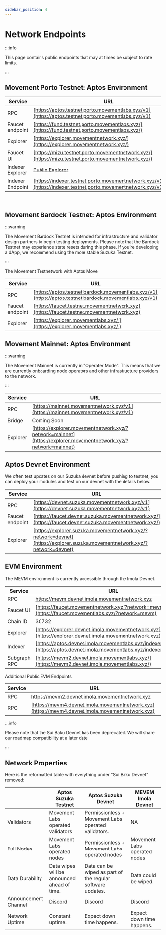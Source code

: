```yaml
---
sidebar_position: 4
---
```


# Network Endpoints

:::info

This page contains public endpoints that may at times be subject to rate limits. 

:::

## Movement Porto Testnet: Aptos Environment

| Service          | URL                                                                    |
|------------------|------------------------------------------------------------------------|
| RPC              | [https://aptos.testnet.porto.movementlabs.xyz/v1](https://aptos.testnet.porto.movementlabs.xyz/v1)     |
| Faucet endpoint  | [https://fund.testnet.porto.movementlabs.xyz/](https://fund.testnet.porto.movementlabs.xyz/)     |
| Explorer         | [https://explorer.movementnetwork.xyz/](https://explorer.movementnetwork.xyz/) |
| Faucet UI         | [https://mizu.testnet.porto.movementnetwork.xyz/](https://mizu.testnet.porto.movementnetwork.xyz/) |
| Indexer Explorer        | [Public Explorer](https://cloud.hasura.io/public/graphiql?endpoint=https://indexer.testnet.porto.movementnetwork.xyz/v1/graphql) |
| Indexer Endpoint      | [https://indexer.testnet.porto.movementnetwork.xyz/v1/graphql](https://indexer.testnet.porto.movementnetwork.xyz/v1/graphql) |

<br />


## Movement Bardock Testnet: Aptos Environment

:::warning

The Movement Bardock Testnet is intended for infrastructure and validator design partners to begin testing deployments. Please note that the Bardock Testnet may experience state resets during this phase. If you’re developing a dApp, we recommend using the more stable Suzuka Testnet.  

:::

The Movement Testnetwork with Aptos Move

| Service          | URL                                                                    |
|------------------|------------------------------------------------------------------------|
| RPC              | [https://aptos.testnet.bardock.movementlabs.xyz/v1](https://aptos.testnet.bardock.movementlabs.xyz/v1)     |
| Faucet endpoint  | [https://faucet.testnet.movementnetwork.xyz](https://faucet.testnet.movementnetwork.xyz)     |
| Explorer         | [https://explorer.movementlabs.xyz/ ](https://explorer.movementlabs.xyz/ ) |


## Movement Mainnet: Aptos Environment

:::warning

The Movement Mainnet is currently in "Operater Mode". This means that we are currently onboarding node operators and other infrastructure providers to the network.   

:::

| Service          | URL                                                                    |
|------------------|------------------------------------------------------------------------|
| RPC              | [https://mainnet.movementnetwork.xyz/v1](https://mainnet.movementnetwork.xyz/v1)     |
| Bridge           |   Coming Soon       |
| Explorer         | [https://explorer.movementnetwork.xyz/?network=mainnet](https://explorer.movementnetwork.xyz/?network=mainnet) |


## Aptos Devnet Environment

We often test updates on our Suzuka devnet before pushing to testnet, you can deploy your modules and test on our devnet with the details below.

| Service          | URL                                                                    |
|------------------|------------------------------------------------------------------------|
| RPC              | [https://devnet.suzuka.movementnetwork.xyz/v1](https://devnet.suzuka.movementnetwork.xyz/v1)     |
| Faucet endpoint  | [https://faucet.devnet.suzuka.movementnetwork.xyz/](https://faucet.devnet.suzuka.movementnetwork.xyz/)     |
| Explorer         | [https://explorer.suzuka.movementnetwork.xyz/?network=devnet](https://explorer.suzuka.movementnetwork.xyz/?network=devnet) |




## EVM Environment

The MEVM environment is currently accessible through the Imola Devnet. 

| Service          | URL                                                                    |
|------------------|------------------------------------------------------------------------|
| RPC              | [https://mevm.devnet.imola.movementnetwork.xyz ](https://mevm.devnet.imola.movementnetwork.xyz )     |
| Faucet UI        | [https://faucet.movementnetwork.xyz/?network=mevm](https://faucet.movementlabs.xyz/?network=mevm)         |
| Chain ID         | 30732                                                                  |
| Explorer         | [https://explorer.devnet.imola.movementnetwork.xyz](https://explorer.devnet.imola.movementnetwork.xyz)     |
| Indexer          | [https://aptos.devnet.imola.movementlabs.xyz/indexer/v1/graphql](https://aptos.devnet.imola.movementlabs.xyz/indexer/v1/graphql) |
| Subgraph RPC     | [https://mevm2.devnet.imola.movementlabs.xyz/](https://mevm2.devnet.imola.movementlabs.xyz/)     |

Additional Public EVM Endpoints

| Service          | URL                                                                    |
|------------------|------------------------------------------------------------------------|
| RPC              | [https://mevm2.devnet.imola.movementnetwork.xyz ](https://mevm2.devnet.imola.movementnetwork.xyz)     |
| RPC       | [https://mevm4.devnet.imola.movementnetwork.xyz](https://mevm4.devnet.imola.movementnetwork.xyz)         |


:::info

Please note that the Sui Baku Devnet has been deprecated. We will share our roadmap compatibility at a later date

:::



## Network Properties

Here is the reformatted table with everything under "Sui Baku Devnet" removed:

|  | Aptos Suzuka Testnet  | Aptos Suzuka Devnet | MEVEM Imola Devnet  |
| --- | --- | --- | --- |
| Validators  | Movement Labs operated validators  | Permissionless + Movement Labs operated validators.  | NA |
| Full Nodes  | Movement Labs operated nodes  | Permissionless + Movement Labs operated nodes  | Movement Labs operated nodes  |
| Data Durability | Data wipes will be announced ahead of time.  | Data can be wiped as part of the regular software updates. | Data could be wiped. |
| Announcement Channel | [Discord](https://discord.com/channels/1101576619493167217/1259638014184001668)| [Discord](https://discord.com/channels/1101576619493167217/1259638353607917589) | [Discord](https://discord.com/channels/1101576619493167217/1259638433102561348) |
| Network Uptime | Constant uptime. | Expect down time happens.  | Expect down time happens.  |
